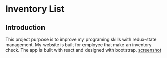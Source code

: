 # Inventory List

## Introduction

This project purpose is to improve my programing skills with redux-state management.
My website is built for employee that make an inventory check.
The app is built with react and designed with bootstrap.
[screenshot](readmeImages\emploeeInformation.png)
